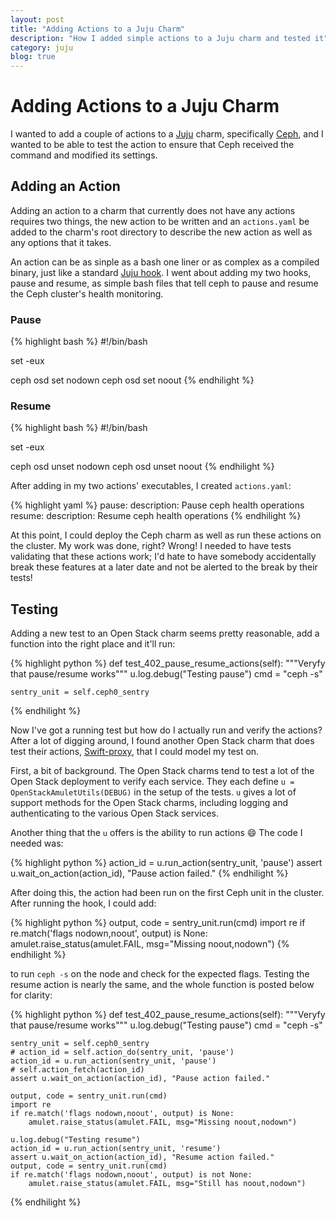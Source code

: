 ```yaml
---
layout: post
title: "Adding Actions to a Juju Charm"
description: "How I added simple actions to a Juju charm and tested it"
category: juju
blog: true
---
```

# Adding Actions to a Juju Charm

I wanted to add a couple of actions to a [Juju][] charm, specifically [Ceph][], and I wanted to be able to test the action to ensure that Ceph received the command and modified its settings.

[Juju]: https://jujucharms.com/
[Ceph]: https://jujucharms.com/ceph/

## Adding an Action

Adding an action to a charm that currently does not have any actions requires two things, the new action to be written and an `actions.yaml` be added to the charm's root directory to describe the new action as well as any options that it takes.

An action can be as sinple as a bash one liner or as complex as a compiled binary, just like a standard [Juju hook][hook]. I went about adding my two hooks, pause and resume, as simple bash files that tell ceph to pause and resume the Ceph cluster's health monitoring.

[hook]: https://jujucharms.com/docs/stable/authors-charm-hooks

### Pause

{% highlight bash %}
#!/bin/bash

set -eux

ceph osd set nodown
ceph osd set noout
{% endhilight %}

### Resume

{% highlight bash %}
#!/bin/bash

set -eux

ceph osd unset nodown
ceph osd unset noout
{% endhilight %}

After adding in my two actions' executables, I created `actions.yaml`:

{% highlight yaml %}
pause:
  description: Pause ceph health operations
resume:
  description: Resume ceph health operations
{% endhilight %}

At this point, I could deploy the Ceph charm as well as run these actions on the cluster. My work was done, right? Wrong! I needed to have tests validating that these actions work; I'd hate to have somebody accidentally break these features at a later date and not be alerted to the break by their tests!

## Testing

Adding a new test to an Open Stack charm seems pretty reasonable, add a function into the right place and it'll run:

{% highlight python %}
def test_402_pause_resume_actions(self):
    """Veryfy that pause/resume works"""
    u.log.debug("Testing pause")
    cmd = "ceph -s"

    sentry_unit = self.ceph0_sentry
{% endhilight %}

Now I've got a running test but how do I actually run and verify the actions? After a lot of digging around, I found another Open Stack charm that does test their actions, [Swift-proxy][], that I could model my test on.

[Swift-proxy]: https://jujucharms.com/swift-proxy/

First, a bit of background. The Open Stack charms tend to test a lot of the Open Stack deployment to verify each service. They each define `u = OpenStackAmuletUtils(DEBUG)` in the setup of the tests. `u` gives a lot of support methods for the Open Stack charms, including logging and authenticating to the various Open Stack services.

Another thing that the `u` offers is the ability to run actions :smile: The code I needed was:

{% highlight python %}
action_id = u.run_action(sentry_unit, 'pause')
assert u.wait_on_action(action_id), "Pause action failed."
{% endhilight %}

After doing this, the action had been run on the first Ceph unit in the cluster. After running the hook, I could add:

{% highlight python %}
output, code = sentry_unit.run(cmd)
import re
if re.match('flags nodown,noout', output) is None:
    amulet.raise_status(amulet.FAIL, msg="Missing noout,nodown")
{% endhilight %}

to run `ceph -s` on the node and check for the expected flags. Testing the resume action is nearly the same, and the whole function is posted below for clarity:

{% highlight python %}
def test_402_pause_resume_actions(self):
    """Veryfy that pause/resume works"""
    u.log.debug("Testing pause")
    cmd = "ceph -s"

    sentry_unit = self.ceph0_sentry
    # action_id = self.action_do(sentry_unit, 'pause')
    action_id = u.run_action(sentry_unit, 'pause')
    # self.action_fetch(action_id)
    assert u.wait_on_action(action_id), "Pause action failed."

    output, code = sentry_unit.run(cmd)
    import re
    if re.match('flags nodown,noout', output) is None:
        amulet.raise_status(amulet.FAIL, msg="Missing noout,nodown")

    u.log.debug("Testing resume")
    action_id = u.run_action(sentry_unit, 'resume')
    assert u.wait_on_action(action_id), "Resume action failed."
    output, code = sentry_unit.run(cmd)
    if re.match('flags nodown,noout', output) is not None:
        amulet.raise_status(amulet.FAIL, msg="Still has noout,nodown")
{% endhilight %}